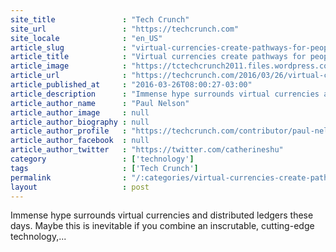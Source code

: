 ```yaml
---
site_title               : "Tech Crunch"
site_url                 : "https://techcrunch.com"
site_locale              : "en_US"
article_slug             : "virtual-currencies-create-pathways-for-people-in-emerging-economies"
article_title            : "Virtual currencies create pathways for people in emerging economies"
article_image            : "https://tctechcrunch2011.files.wordpress.com/2015/12/shutterstock_208937962.jpg?w=764&h=400&crop=1"
article_url              : "https://techcrunch.com/2016/03/26/virtual-currencies-and-distributed-ledgers/"
article_published_at     : "2016-03-26T08:00:27-03:00"
article_description      : "Immense hype surrounds virtual currencies and distributed ledgers these days. Maybe this is inevitable if you combine an inscrutable, cutting-edge technology,..."
article_author_name      : "Paul Nelson"
article_author_image     : null
article_author_biography : null
article_author_profile   : "https://techcrunch.com/contributor/paul-nelson/"
article_author_facebook  : null
article_author_twitter   : "https://twitter.com/catherineshu"
category                 : ['technology']
tags                     : ['Tech Crunch']
permalink                : "/:categories/virtual-currencies-create-pathways-for-people-in-emerging-economies/"
layout                   : post
---
```


Immense hype surrounds virtual currencies and distributed ledgers these days. Maybe this is inevitable if you combine an inscrutable, cutting-edge technology,...
